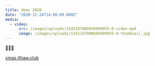 ```yaml
---
title: Xmas 2020
date: "2020-12-24T14:00:09.000Z"
media:
  - video:
      src: /images/uploads/1342107800646909955-0-video.mp4
      image: /images/uploads/1342107800646909955-0-thumbnail.jpg
---
```


🌟🎁🎄

[xmas.jthaw.club](https://xmas.jthaw.club)
